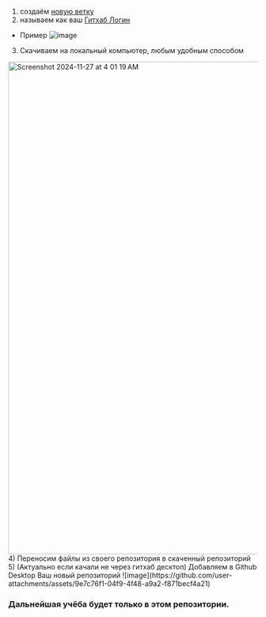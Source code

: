 1) создаём [новую ветку](https://github.com/SENATOROVAI/GithubLogin-Data-Science-For-Beginners-from-scratch-SENATOROV/branches)
2) называем как ваш [Гитхаб Логин](https://github.com/settings/admin)
- Пример ![image](https://github.com/user-attachments/assets/09181e62-84f8-4992-86a4-13394c7a014a)
3) Скачиваем на локальный компьютер, любым удобным способом
  <img width="995" alt="Screenshot 2024-11-27 at 4 01 19 AM" src="https://github.com/user-attachments/assets/51b74e3d-369b-46fa-be37-6f99c44bf587">
4) Переносим файлы из своего репозитория в скаченный репозиторий
5) (Актуально если качали не через гитхаб десктоп) Добавляем в Github Desktop Ваш новый репозиторий ![image](https://github.com/user-attachments/assets/9e7c76f1-04f9-4f48-a9a2-f871becf4a21)

### Дальнейшая учёба будет только в этом репозитории.  
  
